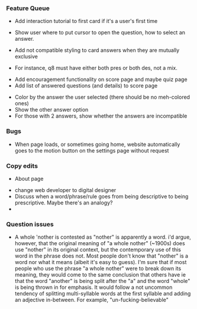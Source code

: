 ### Feature Queue
*   Add interaction tutorial to first card if it's a user's first time
  - Show user where to put cursor to open the question, how to select an answer.
*   Add not compatible styling to card answers when they are mutually exclusive
  - For instance, q8 must have either both pres or both des, not a mix.
*   Add encouragement functionality on score page and maybe quiz page
*   Add list of answered questions (and details) to score page
  - Color by the answer the user selected (there should be no meh-colored ones)
  - Show the other answer option
  - For those with 2 answers, show whether the answers are incompatible

### Bugs
*   When page loads, or sometimes going home, website automatically goes to the motion button on the settings page without request

### Copy edits
*   About page
  - change web developer to digital designer
  - Discuss when a word/phrase/rule goes from being descriptive to being prescriptive. Maybe there's an analogy?
  - 


### Question issues
*   A whole 'nother is contested as "nother" is apparently a word. i'd argue, however, that the original meaning of "a whole nother" (~1900s) does use "nother" in its original context, but the contemporary use of this word in the phrase does not. Most people don't know that "nother" is a word nor what it means (albeit it's easy to guess). I'm sure that if most people who use the phrase "a whole nother" were to break down its meaning, they would come to the same conclusion that others have ie that the word "another" is being split after the "a" and the word "whole" is being thrown in for emphasis. It would follow a not uncommon tendency of splitting multi-syllable words at the first syllable and adding an adjective in-between. For example, "un-fucking-believable"
